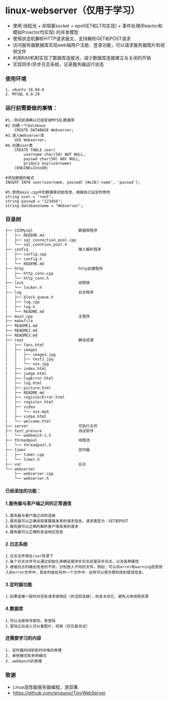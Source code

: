 # linux-webserver（仅用于学习）
* 使用 线程池 + 非阻塞socket + epoll(ET和LT均实现) + 事件处理(Reactor和模拟Proactor均实现) 的并发模型
* 使用状态机解析HTTP请求报文，支持解析GET和POST请求
* 访问服务器数据库实现web端用户注册、登录功能，可以请求服务器图片和视频文件
* 利用RAII机制实现了数据库连接池，减少数据库连接建立与关闭的开销
* 实现同步/异步日志系统，记录服务器运行状态

### 使用环境

	1. ubuntu 18.04.6
	2. MYSQL 8.0.29

### 运行前需要做的事情：

```mysql
#1，测试前请确认已经安装MYSQL数据库
#2.创建一个database
	CREATE DATABASE Webserver;
#3.进入Webserver库
	USE Webserver;
#4.创建user表
	CREATE TABLE user(
    	username char(50) NOT NULL,
        passwd char(50) NOt NULL,
        primary key(username)
    )ENGINE=InnoDB;

#添加数据的格式
INSERT INTO user(username, passwd) VALUE('name', 'passwd');

#5.修改main.cpp中的数据库初始信息，根据自己设定的修改
string user = "root";
string passwd = "123456";
string databasename = "Webserver";
```

### 目录树

```bash
├── CGIMysql 					数据库程序	
│   ├── REDEME.md
│   ├── sql_connection_pool.cpp
│   └── sql_conntion_pool.h
├── config						输入解析程序
│   ├── config.cpp
│   ├── config.h
│   └── REDEME.md
├── http						http处理程序
│   ├── http_conn.cpp
│   └── http_conn.h
├── lock						线程锁
│   └── locker.h
├── log							日志程序
│   ├── block_queue.h
│   ├── log.cpp
│   ├── log.h
│   └── README.md
├── main.cpp					主程序
├── makefile
├── README1.md
├── README2.md
├── README3.md
├── root						静态资源
│   ├── fans.html
│   ├── images
│   │   ├── image1.jpg
│   │   ├── test1.jpg
│   │   └── xxx.jpg
│   ├── index.html
│   ├── judge.html
│   ├── logError.html
│   ├── log.html
│   ├── picture.html
│   ├── README.md
│   ├── registerError.html
│   ├── register.html
│   ├── video
│   │   └── xxx.mp4
│   ├── video.html
│   └── welcome.html
├── server						可执行文件
├── test_presure				测试软件
│   └── webbench-1.5
├── threadpool					线程池
│   └── threadpool.h
├── timer						定时器
│   ├── timer.cpp
│   └── timer.h
├── var							日志
└── webserver
    ├── webserver.cpp
    └── webserver.h

```

#### **已经添加的功能：**

#### 1.服务器与客户端之间的正常通信
	1.服务器与客户端之间的连接
	2.服务器可以正确读取客服端发来的请求信息，请求类型为：GET和POST
	3.服务器可以正确的解析客户端发来的请求
	4.服务器可以正确的发送响应信息

#### 2.日志系统
	1.日志文件放在/var目录下
	2.每个日志文件可以通过初始化来确定是同步日志还是异步日志，以及各种属性
	3.根据日志的输出信息的不同，分别放入不同的文件。例如：可以将error和warning信息放入到error文件中，其余的放在另外一个文件中，这样可以很方便的找到错误信息。

#### 3.定时器功能
	1.如果连接一段时间没有请求或响应（非活跃连接），则会关闭它，避免占用线程资源

#### 4.数据库
	1.可以注册账号密码，来登陆
	2.登陆之后进入可以看图片，视频（仅仅是测试）

#### 还需要学习的内容

	1. 定时器时间轮和时间堆的原理
	2. 单例模式和多例模式
	3. webbench的原理

### 致谢
  * Linux高性能服务器编程，游双著.
  * https://github.com/qinguoyi/TinyWebServer

